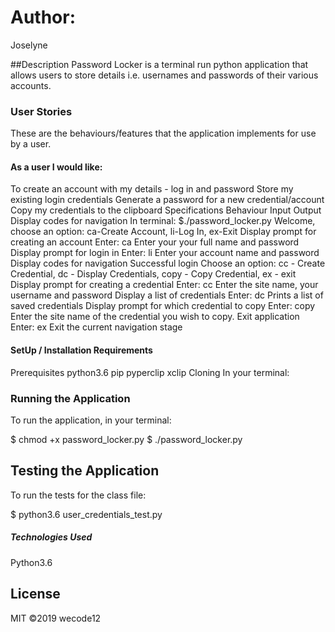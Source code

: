 # Author:

Joselyne 

##Description
Password Locker is a terminal run python application that allows users to store details i.e. usernames and passwords of their various accounts.

### User Stories
These are the behaviours/features that the application implements for use by a user.

#### As a user I would like:

To create an account with my details - log in and password
Store my existing login credentials
Generate a password for a new credential/account
Copy my credentials to the clipboard
Specifications
Behaviour	Input	Output
Display codes for navigation	In terminal: $./password_locker.py	Welcome, choose an option: ca-Create Account, li-Log In, ex-Exit
Display prompt for creating an account	Enter: ca	Enter your your full name and password
Display prompt for login in	Enter: li	Enter your account name and password
Display codes for navigation	Successful login	Choose an option: cc - Create Credential, dc - Display Credentials, copy - Copy Credential, ex - exit
Display prompt for creating a credential	Enter: cc	Enter the site name, your username and password
Display a list of credentials	Enter: dc	Prints a list of saved credentials
Display prompt for which credential to copy	Enter: copy	Enter the site name of the credential you wish to copy.
Exit application	Enter: ex	Exit the current navigation stage
#### SetUp / Installation Requirements
Prerequisites
python3.6
pip
pyperclip
xclip
Cloning
In your terminal:

  
### Running the Application
To run the application, in your terminal:

  $ chmod +x password_locker.py
  $ ./password_locker.py
##  Testing the Application
To run the tests for the class file:

  $ python3.6 user_credentials_test.py
##### Technologies Used
Python3.6
## License
MIT ©2019 wecode12